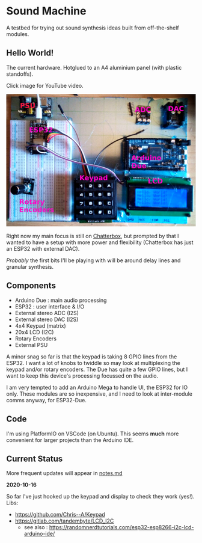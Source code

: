 # Sound Machine

A testbed for trying out sound synthesis ideas built from off-the-shelf modules.

## Hello World!

The current hardware. Hotglued to an A4 aluminium panel (with plastic standoffs).

Click image for YouTube video.

[![Sound Machine Hardware](https://github.com/danja/sound-machine/blob/main/docs/images/hardware_2020-10-16.jpeg?raw=true)](https://www.youtube.com/watch?v=Jbs1Wkpez20 "Sound Machine : Hello World!")

Right now my main focus is still on [Chatterbox](https://github.com/danja/chatterbox), but prompted by that I wanted to have a setup with more power and flexibility (Chatterbox has just an ESP32 with external DAC).

*Probably* the first bits I'll be playing with will be around delay lines and granular synthesis.

## Components

* Arduino Due : main audio processing
* ESP32 : user interface & I/O
* External stereo ADC (I2S)
* External stereo DAC (I2S)
* 4x4 Keypad (matrix)
* 20x4 LCD (I2C)
* Rotary Encoders
* External PSU

A minor snag so far is that the keypad is taking 8 GPIO lines from the ESP32. I want a lot of knobs to twiddle so may look at multiplexing the keypad and/or rotary encoders. The Due has quite a few GPIO lines, but I want to keep this device's processing focussed on the audio.

I am very tempted to add an Arduino Mega to handle UI, the ESP32 for IO only. These modules are so inexpensive, and I need to look at inter-module comms anyway, for ESP32-Due. 

## Code

I'm using PlatformIO on VSCode (on Ubuntu). This seems **much** more convenient for larger projects than the Arduino IDE.

## Current Status

More frequent updates will appear in [notes.md](https://github.com/danja/sound-machine/blob/main/docs/notes.md)

**2020-10-16**

So far I've just hooked up the keypad and display to check they work (yes!). 
Libs:
* https://github.com/Chris--A/Keypad
* https://gitlab.com/tandembyte/LCD_I2C 
  * see also : https://randomnerdtutorials.com/esp32-esp8266-i2c-lcd-arduino-ide/







